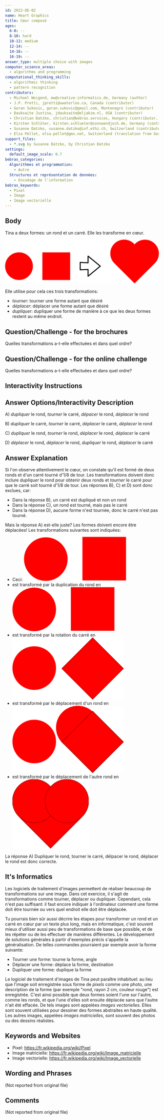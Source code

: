 ```yaml
---
id: 2022-DE-02
name: Heart Graphics
title: Cœur composé
ages:
  6-8: --
  8-10: hard
  10-12: medium
  12-14: --
  14-16: --
  16-19: --
answer_type: multiple choice with images
computer_science_areas:
  - algorithms and programming
computational_thinking_skills:
  - algorithmic thinking
  - pattern recognition
contributors:
  - Michael Weigend, mw@creative-informatics.de, Germany (author)
  - J.P. Pretti, jpretti@uwaterloo.ca, Canada (contributor)
  - Goran Sukovic, goran.sukovic@gmail.com, Montenegro (contributor)
  - Dauksaite Justina, jdauksaite@eljakim.nl, USA (contributor)
  - Christian Datzko, christian@bebras.services, Hungary (contributor, translation from English into German, graphics)
  - Kirsten Schlüter, kirsten.schlueter@sonnwendjoch.de, Germany (contributor)
  - Susanne Datzko, susanne.datzko@inf.ethz.ch, Switzerland (contributor, graphics)
  - Elsa Pellet, elsa.pellet@gmx.net, Switzerland (translation from German into French)
support_files:
  - *.svg by Susanne Datzko, by Christian Datzko
settings:
  default_image_scale: 0.7
bebras_categories:
  Algorithmes et programmation:
    - Autre
  Structures et représentation de données:
    - Encodage de l'information
bebras_keywords:
  - Pixel
  - Image
  - Image vectorielle
---
```


[exp1]: graphics/2022-DE-02-explanation1.svg "Explication étape 1"
[exp2]: graphics/2022-DE-02-explanation2.svg "Explication étape 2"
[exp3]: graphics/2022-DE-02-explanation3.svg "Explication étape 3"
[exp_heartpuzzle]: graphics/2022-DE-02-explanation_heartpuzzle.svg "Explication étape 4"
[taskbody]: graphics/2022-DE-02-taskbody.svg "Deux formes forment un cœur"
[taskbody_shapes]: graphics/2022-DE-02-taskbody_shapes.svg "Rond et carré"

## Body

Tina a deux formes: un rond et un carré. Elle les transforme en cœur.

![taskbody]

Elle utilise pour cela ces trois transformations:

- _tourner_: tourner une forme autant que désiré
- _déplacer_: déplacer une forme autant que désiré
- _dupliquer_: dupliquer une forme de manière à ce que les deux formes restent au même endroit.

## Question/Challenge - for the brochures

Quelles transformations a-t-elle effectuées et dans quel ordre?

## Question/Challenge - for the online challenge

Quelles transformations a-t-elle effectuées et dans quel ordre?

## Interactivity Instructions

<!-- empty -->

## Answer Options/Interactivity Description

A) _dupliquer_ le rond, _tourner_ le carré, _dépacer_ le rond, _déplacer_ le rond

B) _dupliquer_ le carré, _tourner_ le carré, _déplacer_ le carré, _déplacer_ le rond

C) _dupliquer_ le rond, _tourner_ le rond, _déplacer_ le rond, _déplacer_ le carré

D) _déplacer_ le rond, _déplacer_ le rond, _dupliquer_ le rond, _déplacer_ le carré

## Answer Explanation

Si l'on observe attentivement le cœur, on constate qu'il est formé de deux ronds et d'un carré tourné d'1/8 de tour. Les transformations doivent donc inclure _dupliquer_ le rond pour obtenir deux ronds et _tourner_ le carré pour que le carré soit tourné d'1/8 de tour. Les réponses B), C) et D) sont donc exclues, car:

- Dans la réponse B), un carré est dupliqué et non un rond
- Dans la réponse C), un rond est tourné, mais pas le carré
- Dans la réponse D), aucune forme n'est tournée, donc le carré n'est pas tourné.

Mais la réponse A) est-elle juste? Les formes doivent encore être déplacées! Les transformations suivantes sont indiquées:

- Ceci: ![taskbody_shapes]
- est transformé par la duplication du rond en ![exp1]
- est transformé par la rotation du carré en ![exp2]
- est transformé par le déplacement d'un rond en ![exp3]
- est transformé par le déplacement de l'autre rond en ![exp_heartpuzzle]

La réponse A) Dupliquer le rond, tourner le carré, délpacer le rond, déplacer le rond est donc correcte.

## It's Informatics

Les logiciels de traitement d'images permettent de réaliser beaucoup de transformations sur une image. Dans cet exercice, il s'agit de transformations comme tourner, déplacer ou dupliquer. Cependant, cela n'est pas suffisant: il faut encore indiquer à l'ordinateur comment une forme doit être tournée ou vers quel endroit elle doit être déplacée.

Tu pourrais bien sûr aussi décrire les étapes pour transformer un rond et un carré en cœur par un texte plus long, mais en informatique, c'est souvent mieux d'utiliser aussi peu de transformations de base que possible, et de les répéter ou de les effectuer de manières différentes. Le développement de solutions générales à partir d'exemples précis s'appelle la généralisation. De telles commandes pourraient par exemple avoir la forme suivante:

- Tourner une forme: tourne la forme, angle
- Déplacer une forme: déplace la forme, destination
- Dupliquer une forme: duplique la forme

Le logiciel de traitement d'images de Tina peut paraître inhabituel: au lieu que l'image soit enregistrée sous forme de _pixels_ comme une photo, une description de la forme (par exemple "rond, rayon 2 cm, couleur rouge") est enregistrée. C'est ainsi possible que deux formes soient l'une sur l'autre, comme les ronds, et que l'une d'elles soit ensuite déplacée sans que l'autre n'ait été effacée. De tels images sont appelées _images vectorielles_. Elles sont souvent utilisées pour dessiner des formes abstraites en haute qualité. Les autres images, appelées _images matricielles_, sont souvent des photos ou des dessins réalistes.

## Keywords and Websites

- Pixel: https://fr.wikipedia.org/wiki/Pixel
- Image matricielle: https://fr.wikipedia.org/wiki/Image_matricielle
- Image vectorielle: https://fr.wikipedia.org/wiki/Image_vectorielle

## Wording and Phrases

(Not reported from original file)

## Comments

(Not reported from original file)
